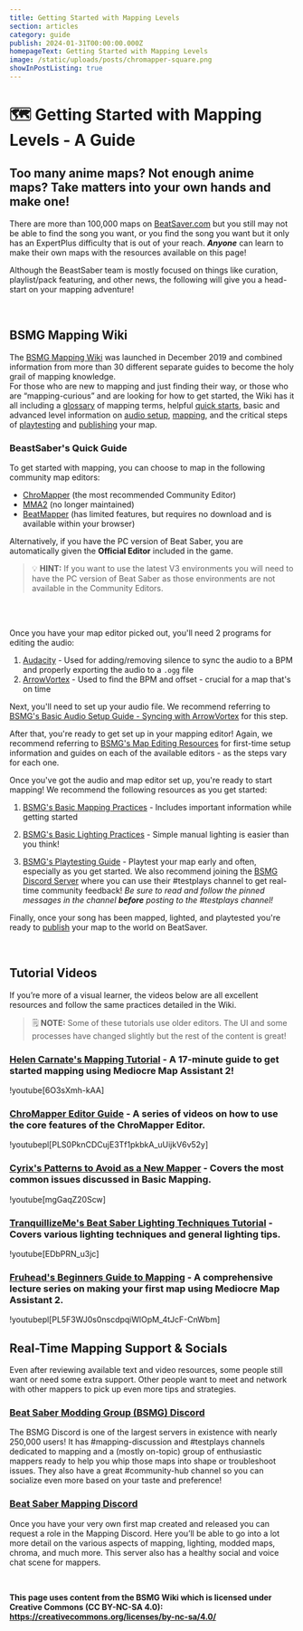 ```yaml
---
title: Getting Started with Mapping Levels
section: articles
category: guide
publish: 2024-01-31T00:00:00.000Z
homepageText: Getting Started with Mapping Levels
image: /static/uploads/posts/chromapper-square.png
showInPostListing: true
---
```


# 🗺️ Getting Started with Mapping Levels - A Guide

## Too many anime maps? Not enough anime maps? Take matters into your own hands and make one!

There are more than 100,000 maps on [BeatSaver.com](https://beatsaver.com) but you still may not be able to find the song you want, or you find the song you want but it only has an ExpertPlus difficulty that is out of your reach. **_Anyone_** can learn to make their own maps with the resources available on this page!

Although the BeastSaber team is mostly focused on things like curation, playlist/pack featuring, and other news, the following will give you a head-start on your mapping adventure!

<br />

## BSMG Mapping Wiki 

The [BSMG Mapping Wiki](https://bsmg.wiki/mapping/) was launched in December 2019 and combined information from more than 30 different separate guides to become the holy grail of mapping knowledge.
\
For those who are new to mapping and just finding their way, or those who are “mapping-curious” and are looking for how to get started, the Wiki has it all including a [glossary](https://bsmg.wiki/mapping/glossary.html) of mapping terms, helpful [quick starts](https://bsmg.wiki/mapping/#mapping-quick-start), basic and advanced level information on [audio setup](https://bsmg.wiki/mapping/#audio-editing-resources), [mapping](https://bsmg.wiki/mapping/#mapping-practices), and the critical steps of [playtesting](https://bsmg.wiki/mapping/#playtesting) and [publishing](https://bsmg.wiki/mapping/#publishing-songs) your map.

### BeastSaber's Quick Guide

To get started with mapping, you can choose to map in the following community map editors:

- [ChroMapper](https://cm.topc.at/dl) (the most recommended Community Editor)
- [MMA2](https://git.bsmg.dev/Top_Cat/MediocreMapAssistant2/releases/tag/4.8.4) (no longer maintained)
- [BeatMapper](https://beatmapper.app/) (has limited features, but requires no download and is available within your browser)

Alternatively, if you have the PC version of Beat Saber, you are automatically given the **Official Editor** included in the game.

> 💡 **HINT:** If you want to use the latest V3 environments you will need to have the PC version of Beat Saber as those environments are not available in the Community Editors.

<br />

<br />

Once you have your map editor picked out, you'll need 2 programs for editing the audio:

1. [Audacity](https://www.audacityteam.org/) - Used for adding/removing silence to sync the audio to a BPM and properly exporting the audio to a `.ogg` file
2. [ArrowVortex](https://arrowvortex.ddrnl.com/) - Used to find the BPM and offset - crucial for a map that's on time

Next, you'll need to set up your audio file. We recommend referring to [BSMG's Basic Audio Setup Guide - Syncing with ArrowVortex](https://bsmg.wiki/mapping/basic-audio.html#sync-using-arrow-vortex) for this step.

After that, you're ready to get set up in your mapping editor! Again, we recommend referring to [BSMG's Map Editing Resources](https://bsmg.wiki/mapping/#map-editing-resources) for first-time setup information and guides on each of the available editors - as the steps vary for each one.

Once you've got the audio and map editor set up, you're ready to start mapping! We recommend the following resources as you get started:

1. [BSMG's Basic Mapping Practices](https://bsmg.wiki/mapping/basic-mapping.html) - Includes important information while getting started

2. [BSMG's Basic Lighting Practices](https://bsmg.wiki/mapping/basic-lighting.html) - Simple manual lighting is easier than you think!

3. [BSMG's Playtesting Guide](https://bsmg.wiki/mapping/#playtesting) - Playtest your map early and often, especially as you get started. We also recommend joining the [BSMG Discord Server](https://discord.gg/beatsabermods) where you can use their #testplays channel to get real-time community feedback! *Be sure to read and follow the pinned messages in the channel **before** posting to the #testplays channel!*

Finally, once your song has been mapped, lighted, and playtested you're ready to [publish](https://bsmg.wiki/mapping/#publishing-songs) your map to the world on BeatSaver.

<br />

## Tutorial Videos

If you’re more of a visual learner, the videos below are all excellent resources and follow the same practices detailed in the Wiki. 

> 🗒️ **NOTE:** Some of these tutorials use older editors. The UI and some processes have changed slightly but the rest of the content is great!

### [Helen Carnate's Mapping Tutorial](https://www.youtube.com/watch?v=6O3sXmh-kAA) - A 17-minute guide to get started mapping using Mediocre Map Assistant 2!

!youtube[6O3sXmh-kAA]

### [ChroMapper Editor Guide](https://youtube.com/playlist?list=PLS0PknCDCujE3Tf1pkbkA_uUijkV6v52y) - A series of videos on how to use the core features of the ChroMapper Editor.

!youtubepl[PLS0PknCDCujE3Tf1pkbkA_uUijkV6v52y]

### [Cyrix's Patterns to Avoid as a New Mapper](https://www.youtube.com/watch?v=mgGaqZ20Scw) - Covers the most common issues discussed in Basic Mapping.

!youtube[mgGaqZ20Scw]

### [TranquillizeMe's Beat Saber Lighting Techniques Tutorial](https://www.youtube.com/watch?v=EDbPRN_u3jc) - Covers various lighting techniques and general lighting tips.

!youtube[EDbPRN_u3jc]

### [Fruhead's Beginners Guide to Mapping](https://www.youtube.com/playlist?list=PL5F3WJ0s0nscdpqiWlOpM_4tJcF-CnWbm) - A comprehensive lecture series on making your first map using Mediocre Map Assistant 2.

!youtubepl[PL5F3WJ0s0nscdpqiWlOpM_4tJcF-CnWbm]

## Real-Time Mapping Support & Socials

Even after reviewing available text and video resources, some people still want or need some extra support. Other people want to meet and network with other mappers to pick up even more tips and strategies.

### [Beat Saber Modding Group (BSMG) Discord](https://discord.gg/beatsabermods)

The BSMG Discord is one of the largest servers in existence with nearly 250,000 users! It has #mapping-discussion and #testplays channels dedicated to mapping and a (mostly on-topic) group of enthusiastic mappers ready to help you whip those maps into shape or troubleshoot issues. They also have a great #community-hub channel so you can socialize even more based on your taste and preference!

### [Beat Saber Mapping Discord](https://discord.gg/ArT4BTQ)

Once you have your very own first map created and released you can request a role in the Mapping Discord. Here you’ll be able to go into a lot more detail on the various aspects of mapping, lighting, modded maps, chroma, and much more. This server also has a healthy social and voice chat scene for mappers.

<br />

**This page uses content from the BSMG Wiki which is licensed under Creative Commons (CC BY-NC-SA 4.0): https://creativecommons.org/licenses/by-nc-sa/4.0/**
